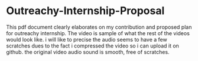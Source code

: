 # Outreachy-Internship-Proposal
This pdf document clearly elaborates on my contribution and proposed plan for outreachy internship.
The video is sample of what the rest of the videos would look like. 
i will like to precise the audio seems to have a few scratches dues to the fact i compressed the video so i can upload it on github.
the original video audio sound is smooth, free of scratches.
